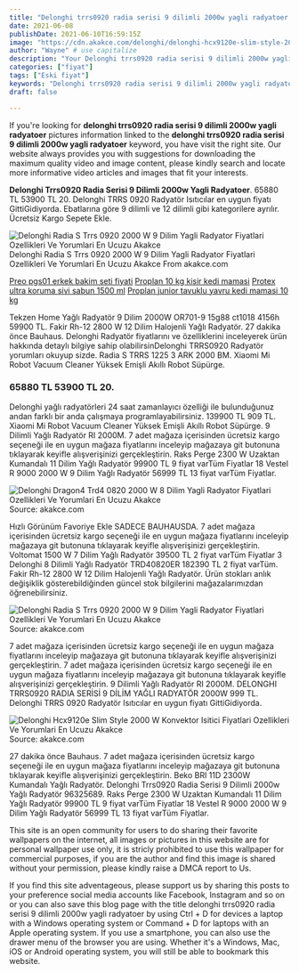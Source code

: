 ```yaml
---
title: "Delonghi trrs0920 radia serisi 9 dilimli 2000w yagli radyatoer ideas"
date: 2021-06-08
publishDate: 2021-06-10T16:59:15Z
image: "https://cdn.akakce.com/delonghi/delonghi-hcx9120e-slim-style-2000-w-konvektor-z.jpg"
author: "Wayne" # use capitalize
description: "Your Delonghi trrs0920 radia serisi 9 dilimli 2000w yagli radyatoer images are available. Delonghi trrs0920 radia serisi 9 dilimli 2000w yagli radyatoer are a topic that is being searched for and liked by netizens today. You can Get the Delonghi trrs0920 radia serisi 9 dilimli 2000w yagli radyatoer files here. Find and Download all royalty-free images."
categories: ["fiyat"]
tags: ["Eski fiyat"]
keywords: "Delonghi trrs0920 radia serisi 9 dilimli 2000w yagli radyatoer"
draft: false

---
```


If you're looking for **delonghi trrs0920 radia serisi 9 dilimli 2000w yagli radyatoer** pictures information linked to the **delonghi trrs0920 radia serisi 9 dilimli 2000w yagli radyatoer** keyword, you have visit the right  site.  Our website always  provides you with  suggestions  for downloading  the maximum  quality video and image  content, please kindly search and locate more informative video articles and images  that fit your interests.

**Delonghi Trrs0920 Radia Serisi 9 Dilimli 2000w Yagli Radyatoer**. 65880 TL 53900 TL 20. Delonghi TRRS 0920 Radyatör Isıtıcılar en uygun fiyatı GittiGidiyorda. Ebatlarına göre 9 dilimli ve 12 dilimli gibi kategorilere ayrılır. Ücretsiz Kargo Sepete Ekle.

![Delonghi Radia S Trrs 0920 2000 W 9 Dilim Yagli Radyator Fiyatlari Ozellikleri Ve Yorumlari En Ucuzu Akakce](https://cdn.akakce.com/delonghi/delonghi-radia-s-trrs-0920-2000-w-9-dilim-yagli-radyator-z.jpg "Delonghi Radia S Trrs 0920 2000 W 9 Dilim Yagli Radyator Fiyatlari Ozellikleri Ve Yorumlari En Ucuzu Akakce")
Delonghi Radia S Trrs 0920 2000 W 9 Dilim Yagli Radyator Fiyatlari Ozellikleri Ve Yorumlari En Ucuzu Akakce From akakce.com

[Preo pgs01 erkek bakim seti fiyati](/preo-pgs01-erkek-bakim-seti-fiyati/)
[Proplan 10 kg kisir kedi mamasi](/proplan-10-kg-kisir-kedi-mamasi/)
[Protex ultra koruma sivi sabun 1500 ml](/protex-ultra-koruma-sivi-sabun-1500-ml/)
[Proplan junior tavuklu yavru kedi mamasi 10 kg](/proplan-junior-tavuklu-yavru-kedi-mamasi-10-kg/)

Tekzen Home Yağlı Radyatör 9 Dilim 2000W OR701-9 15g88 ct1018 4156h 59900 TL. Fakir Rh-12 2800 W 12 Dilim Halojenli Yağlı Radyatör. 27 dakika önce Bauhaus. Delonghi Radyatör fiyatlarını ve özelliklerini inceleyerek ürün hakkında detaylı bilgiye sahip olabilirsinDelonghi TRRS0920 Radyatör yorumları okuyup sizde. Radia S TRRS 1225 3 ARK 2000 BM. Xiaomi Mi Robot Vacuum Cleaner Yüksek Emişli Akıllı Robot Süpürge.

### 65880 TL 53900 TL 20.

Delonghi yağlı radyatörleri 24 saat zamanlayıcı özelliği ile bulunduğunuz andan farklı bir anda çalışmaya programlayabilirsiniz. 139900 TL 909 TL. Xiaomi Mi Robot Vacuum Cleaner Yüksek Emişli Akıllı Robot Süpürge. 9 Dilimli Yağlı Radyatör RI 2000M. 7 adet mağaza içerisinden ücretsiz kargo seçeneği ile en uygun mağaza fiyatlarını inceleyip mağazaya git butonuna tıklayarak keyifle alışverişinizi gerçekleştirin. Raks Perge 2300 W Uzaktan Kumandalı 11 Dilim Yağlı Radyatör 99900 TL 9 fiyat varTüm Fiyatlar 18 Vestel R 9000 2000 W 9 Dilim Yağlı Radyatör 56999 TL 13 fiyat varTüm Fiyatlar.


![Delonghi Dragon4 Trd4 0820 2000 W 8 Dilim Yagli Radyator Fiyatlari Ozellikleri Ve Yorumlari En Ucuzu Akakce](https://cdn.akakce.com/delonghi/delonghi-dragon4-trd4-0820-2000-w-8-dilim-yagli-radyator-z.jpg "Delonghi Dragon4 Trd4 0820 2000 W 8 Dilim Yagli Radyator Fiyatlari Ozellikleri Ve Yorumlari En Ucuzu Akakce")
Source: akakce.com

Hızlı Görünüm Favoriye Ekle SADECE BAUHAUSDA. 7 adet mağaza içerisinden ücretsiz kargo seçeneği ile en uygun mağaza fiyatlarını inceleyip mağazaya git butonuna tıklayarak keyifle alışverişinizi gerçekleştirin. Voltomat 1500 W 7 Dilim Yağlı Radyatör 39500 TL 2 fiyat varTüm Fiyatlar 3 Delonghi 8 Dilimli Yağlı Radyatör TRD40820ER 182390 TL 2 fiyat varTüm. Fakir Rh-12 2800 W 12 Dilim Halojenli Yağlı Radyatör. Ürün stokları anlık değişiklik gösterebildiğinden güncel stok bilgilerini mağazalarımızdan öğrenebilirsiniz.

![Delonghi Radia S Trrs 0920 2000 W 9 Dilim Yagli Radyator Fiyatlari Ozellikleri Ve Yorumlari En Ucuzu Akakce](https://cdn.akakce.com/delonghi/delonghi-radia-s-trrs-0920-2000-w-9-dilim-yagli-radyator-z.jpg "Delonghi Radia S Trrs 0920 2000 W 9 Dilim Yagli Radyator Fiyatlari Ozellikleri Ve Yorumlari En Ucuzu Akakce")
Source: akakce.com

7 adet mağaza içerisinden ücretsiz kargo seçeneği ile en uygun mağaza fiyatlarını inceleyip mağazaya git butonuna tıklayarak keyifle alışverişinizi gerçekleştirin. 7 adet mağaza içerisinden ücretsiz kargo seçeneği ile en uygun mağaza fiyatlarını inceleyip mağazaya git butonuna tıklayarak keyifle alışverişinizi gerçekleştirin. 9 Dilimli Yağlı Radyatör RI 2000M. DELONGHI TRRS0920 RADIA SERİSİ 9 DİLİM YAĞLI RADYATÖR 2000W 999 TL. Delonghi TRRS 0920 Radyatör Isıtıcılar en uygun fiyatı GittiGidiyorda.

![Delonghi Hcx9120e Slim Style 2000 W Konvektor Isitici Fiyatlari Ozellikleri Ve Yorumlari En Ucuzu Akakce](https://cdn.akakce.com/delonghi/delonghi-hcx9120e-slim-style-2000-w-konvektor-z.jpg "Delonghi Hcx9120e Slim Style 2000 W Konvektor Isitici Fiyatlari Ozellikleri Ve Yorumlari En Ucuzu Akakce")
Source: akakce.com

27 dakika önce Bauhaus. 7 adet mağaza içerisinden ücretsiz kargo seçeneği ile en uygun mağaza fiyatlarını inceleyip mağazaya git butonuna tıklayarak keyifle alışverişinizi gerçekleştirin. Beko BRI 11D 2300W Kumandalı Yağlı Radyatör. Delonghi Trrs0920 Radia Serisi 9 Dilimli 2000w Yağlı Radyatör 96325689. Raks Perge 2300 W Uzaktan Kumandalı 11 Dilim Yağlı Radyatör 99900 TL 9 fiyat varTüm Fiyatlar 18 Vestel R 9000 2000 W 9 Dilim Yağlı Radyatör 56999 TL 13 fiyat varTüm Fiyatlar.

This site is an open community for users to do sharing their favorite wallpapers on the internet, all images or pictures in this website are for personal wallpaper use only, it is stricly prohibited to use this wallpaper for commercial purposes, if you are the author and find this image is shared without your permission, please kindly raise a DMCA report to Us.

If you find this site adventageous, please support us by sharing this posts to your preference social media accounts like Facebook, Instagram and so on or you can also save this blog page with the title delonghi trrs0920 radia serisi 9 dilimli 2000w yagli radyatoer by using Ctrl + D for devices a laptop with a Windows operating system or Command + D for laptops with an Apple operating system. If you use a smartphone, you can also use the drawer menu of the browser you are using. Whether it's a Windows, Mac, iOS or Android operating system, you will still be able to bookmark this website.
